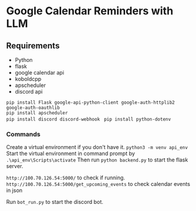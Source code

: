 # Google Calendar Reminders with LLM
## Requirements
- Python 
- flask
- google calendar api
- koboldcpp
- apscheduler
- discord api

`pip install Flask google-api-python-client google-auth-httplib2 google-auth-oauthlib` \
`pip install apscheduler` \
`pip install discord discord-webhook `
`pip install python-dotenv`
### Commands
Create a virtual environment if you don't have it. `python3 -m venv api_env`
Start the virtual environment in command prompt by `.\api_env\Scripts\activate`
Then run `python backend.py` to start the flask server. 

`http://100.70.126.54:5000/` to check if running.
`http://100.70.126.54:5000/get_upcoming_events` to check calendar events in json

Run `bot_run.py` to start the discord bot. 